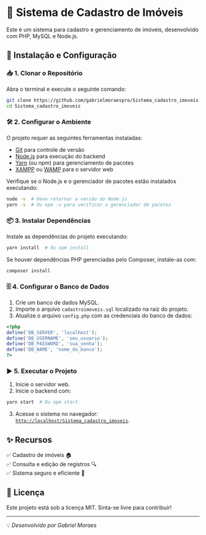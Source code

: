 # 📌 Sistema de Cadastro de Imóveis

Este é um sistema para cadastro e gerenciamento de imóveis, desenvolvido com PHP, MySQL e Node.js.

## 🚀 Instalação e Configuração

### 📥 1. Clonar o Repositório

Abra o terminal e execute o seguinte comando:

```bash
git clone https://github.com/gabrielmoraespro/Sistema_cadastro_imoveis.git
cd Sistema_cadastro_imoveis
```

### 🛠 2. Configurar o Ambiente

O projeto requer as seguintes ferramentas instaladas:

- [Git](https://git-scm.com/downloads) para controle de versão
- [Node.js](https://nodejs.org/) para execução do backend
- [Yarn](https://yarnpkg.com/getting-started/install) (ou npm) para gerenciamento de pacotes
- [XAMPP](https://www.apachefriends.org/pt_br/index.html) ou [WAMP](https://www.wampserver.com/en/) para o servidor web

Verifique se o Node.js e o gerenciador de pacotes estão instalados executando:

```bash
node -v  # Deve retornar a versão do Node.js
yarn -v  # Ou npm -v para verificar o gerenciador de pacotes
```

### 📦 3. Instalar Dependências

Instale as dependências do projeto executando:

```bash
yarn install  # Ou npm install
```

Se houver dependências PHP gerenciadas pelo Composer, instale-as com:

```bash
composer install
```

### 🗄 4. Configurar o Banco de Dados

1. Crie um banco de dados MySQL.
2. Importe o arquivo `cadastroimoveis.sql` localizado na raiz do projeto.
3. Atualize o arquivo `config.php` com as credenciais do banco de dados:

```php
<?php
define('DB_SERVER', 'localhost');
define('DB_USERNAME', 'seu_usuario');
define('DB_PASSWORD', 'sua_senha');
define('DB_NAME', 'nome_do_banco');
?>
```

### ▶️ 5. Executar o Projeto

1. Inicie o servidor web.
2. Inicie o backend com:

```bash
yarn start  # Ou npm start
```

3. Acesse o sistema no navegador: [`http://localhost/Sistema_cadastro_imoveis`](http://localhost/Sistema_cadastro_imoveis).

## ✨ Recursos

✅ Cadastro de imóveis 🏠  
✅ Consulta e edição de registros 🔍  
✅ Sistema seguro e eficiente 🔐

## 📝 Licença

Este projeto está sob a licença MIT. Sinta-se livre para contribuir!

---
💡 *Desenvolvido por Gabriel Moraes*
